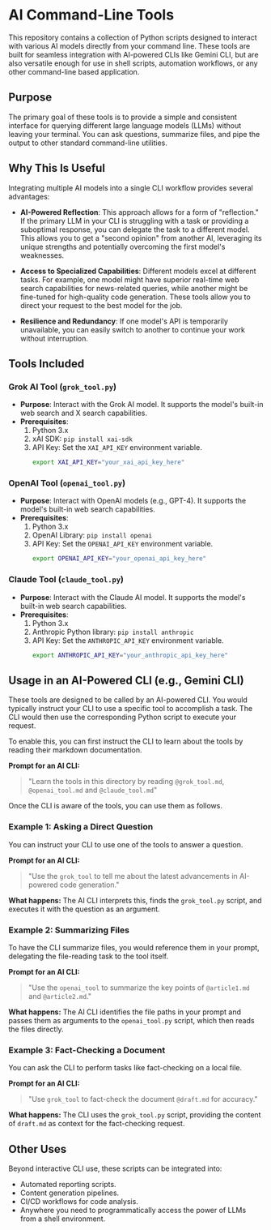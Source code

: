 # AI Command-Line Tools

This repository contains a collection of Python scripts designed to interact with various AI models directly from your command line. These tools are built for seamless integration with AI-powered CLIs like Gemini CLI, but are also versatile enough for use in shell scripts, automation workflows, or any other command-line based application.

## Purpose

The primary goal of these tools is to provide a simple and consistent interface for querying different large language models (LLMs) without leaving your terminal. You can ask questions, summarize files, and pipe the output to other standard command-line utilities.

## Why This Is Useful

Integrating multiple AI models into a single CLI workflow provides several advantages:

*   **AI-Powered Reflection**: This approach allows for a form of "reflection." If the primary LLM in your CLI is struggling with a task or providing a suboptimal response, you can delegate the task to a different model. This allows you to get a "second opinion" from another AI, leveraging its unique strengths and potentially overcoming the first model's weaknesses.

*   **Access to Specialized Capabilities**: Different models excel at different tasks. For example, one model might have superior real-time web search capabilities for news-related queries, while another might be fine-tuned for high-quality code generation. These tools allow you to direct your request to the best model for the job.

*   **Resilience and Redundancy**: If one model's API is temporarily unavailable, you can easily switch to another to continue your work without interruption.

## Tools Included

### Grok AI Tool (`grok_tool.py`)

-   **Purpose**: Interact with the Grok AI model. It supports the model's built-in web search and X search capabilities.
-   **Prerequisites**:
    1.  Python 3.x
    2.  xAI SDK: `pip install xai-sdk`
    3.  API Key: Set the `XAI_API_KEY` environment variable.
        ```bash
        export XAI_API_KEY="your_xai_api_key_here"
        ```

### OpenAI Tool (`openai_tool.py`)

-   **Purpose**: Interact with OpenAI models (e.g., GPT-4). It supports the model's built-in web search capabilities.
-   **Prerequisites**:
    1.  Python 3.x
    2.  OpenAI Library: `pip install openai`
    3.  API Key: Set the `OPENAI_API_KEY` environment variable.
        ```bash
        export OPENAI_API_KEY="your_openai_api_key_here"
        ```

### Claude Tool (`claude_tool.py`)

-   **Purpose**: Interact with the Claude AI model. It supports the model's built-in web search capabilities.
-   **Prerequisites**:
    1.  Python 3.x
    2.  Anthropic Python library: `pip install anthropic`
    3.  API Key: Set the `ANTHROPIC_API_KEY` environment variable.
        ```bash
        export ANTHROPIC_API_KEY="your_anthropic_api_key_here"
        ```

## Usage in an AI-Powered CLI (e.g., Gemini CLI)

These tools are designed to be called by an AI-powered CLI. You would typically instruct your CLI to use a specific tool to accomplish a task. The CLI would then use the corresponding Python script to execute your request.

To enable this, you can first instruct the CLI to learn about the tools by reading their markdown documentation.

**Prompt for an AI CLI:**
> "Learn the tools in this directory by reading `@grok_tool.md`, `@openai_tool.md` and `@claude_tool.md`"

Once the CLI is aware of the tools, you can use them as follows.

### Example 1: Asking a Direct Question

You can instruct your CLI to use one of the tools to answer a question.

**Prompt for an AI CLI:**
> "Use the `grok_tool` to tell me about the latest advancements in AI-powered code generation."

**What happens:** The AI CLI interprets this, finds the `grok_tool.py` script, and executes it with the question as an argument.

### Example 2: Summarizing Files

To have the CLI summarize files, you would reference them in your prompt, delegating the file-reading task to the tool itself.

**Prompt for an AI CLI:**
> "Use the `openai_tool` to summarize the key points of `@article1.md` and `@article2.md`."

**What happens:** The AI CLI identifies the file paths in your prompt and passes them as arguments to the `openai_tool.py` script, which then reads the files directly.

### Example 3: Fact-Checking a Document

You can ask the CLI to perform tasks like fact-checking on a local file.

**Prompt for an AI CLI:**
> "Use `grok_tool` to fact-check the document `@draft.md` for accuracy."

**What happens:** The CLI uses the `grok_tool.py` script, providing the content of `draft.md` as context for the fact-checking request.

## Other Uses

Beyond interactive CLI use, these scripts can be integrated into:
-   Automated reporting scripts.
-   Content generation pipelines.
-   CI/CD workflows for code analysis.
-   Anywhere you need to programmatically access the power of LLMs from a shell environment.
